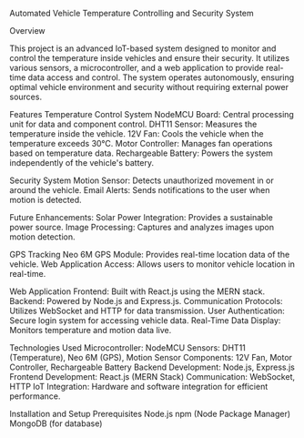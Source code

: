 Automated Vehicle Temperature Controlling and Security System

Overview

This project is an advanced IoT-based system designed to monitor and control the temperature inside vehicles and ensure their security. It utilizes various sensors, a microcontroller, and a web application to provide real-time data access and control. The system operates autonomously, ensuring optimal vehicle environment and security without requiring external power sources.

Features
Temperature Control System
    NodeMCU Board: Central processing unit for data and component control.
    DHT11 Sensor: Measures the temperature inside the vehicle.
    12V Fan: Cools the vehicle when the temperature exceeds 30°C.
    Motor Controller: Manages fan operations based on temperature data.
    Rechargeable Battery: Powers the system independently of the vehicle's battery.

Security System
    Motion Sensor: Detects unauthorized movement in or around the vehicle.
    Email Alerts: Sends notifications to the user when motion is detected.

Future Enhancements:
    Solar Power Integration: Provides a sustainable power source.
    Image Processing: Captures and analyzes images upon motion detection.

GPS Tracking
    Neo 6M GPS Module: Provides real-time location data of the vehicle.
    Web Application Access: Allows users to monitor vehicle location in real-time.

Web Application
    Frontend: Built with React.js using the MERN stack.
    Backend: Powered by Node.js and Express.js.
    Communication Protocols: Utilizes WebSocket and HTTP for data transmission.
    User Authentication: Secure login system for accessing vehicle data.
    Real-Time Data Display: Monitors temperature and motion data live.

Technologies Used
    Microcontroller: NodeMCU
    Sensors: DHT11 (Temperature), Neo 6M (GPS), Motion Sensor
    Components: 12V Fan, Motor Controller, Rechargeable Battery
    Backend Development: Node.js, Express.js
    Frontend Development: React.js (MERN Stack)
    Communication: WebSocket, HTTP
    IoT Integration: Hardware and software integration for efficient performance.

Installation and Setup
Prerequisites
    Node.js
    npm (Node Package Manager)
    MongoDB (for database)
